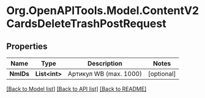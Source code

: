 # Org.OpenAPITools.Model.ContentV2CardsDeleteTrashPostRequest

## Properties

Name | Type | Description | Notes
------------ | ------------- | ------------- | -------------
**NmIDs** | **List&lt;int&gt;** | Артикул WB (max. 1000) | [optional] 

[[Back to Model list]](../README.md#documentation-for-models) [[Back to API list]](../README.md#documentation-for-api-endpoints) [[Back to README]](../README.md)

